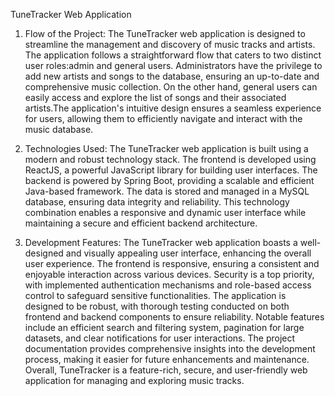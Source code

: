 TuneTracker Web Application

1. Flow of the Project:
The TuneTracker web application is designed to streamline the management and discovery of music tracks and artists.
The application follows a straightforward flow that caters to two distinct user roles:admin and general users.
Administrators have the privilege to add new artists and songs to the database, ensuring an up-to-date and comprehensive music collection.
On the other hand, general users can easily access and explore the list of songs and their associated artists.The application's intuitive design ensures a seamless experience for users, allowing them to efficiently navigate and interact with the music database.

2. Technologies Used:
The TuneTracker web application is built using a modern and robust technology stack.
The frontend is developed using ReactJS, a powerful JavaScript library for building user interfaces.
The backend is powered by Spring Boot, providing a scalable and efficient Java-based framework.
The data is stored and managed in a MySQL database, ensuring data integrity and reliability.
This technology combination enables a responsive and dynamic user interface while maintaining a secure and efficient backend architecture.

3. Development Features:
The TuneTracker web application boasts a well-designed and visually appealing user interface, enhancing the overall user experience.
The frontend is responsive, ensuring a consistent and enjoyable interaction across various devices.
Security is a top priority, with implemented authentication mechanisms and role-based access control to safeguard sensitive functionalities.
The application is designed to be robust, with thorough testing conducted on both frontend and backend components to ensure reliability.
Notable features include an efficient search and filtering system, pagination for large datasets, and clear notifications for user interactions.
The project documentation provides comprehensive insights into the development process, making it easier for future enhancements and maintenance.
Overall, TuneTracker is a feature-rich, secure, and user-friendly web application for managing and exploring music tracks.
